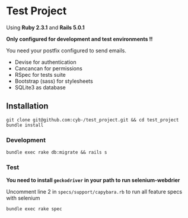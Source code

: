 # Test Project

Using **Ruby 2.3.1** and **Rails 5.0.1**

**Only configured for development and test environments !!**

You need your postfix configured to send emails.

  * Devise for authentication
  * Cancancan for permissions
  * RSpec for tests suite
  * Bootstrap (sass) for stylesheets
  * SQLite3 as database

## Installation

    git clone git@github.com:cyb-/test_project.git && cd test_project
    bundle install


### Development


    bundle exec rake db:migrate && rails s


### Test

**You need to install `geckodriver` in your path to run selenium-webdrier**

Uncomment line 2 in ``specs/support/capybara.rb`` to run all feature specs with selenium


    bundle exec rake spec
